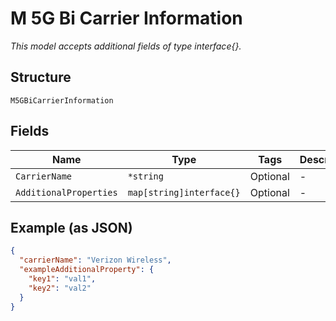 
# M 5G Bi Carrier Information

*This model accepts additional fields of type interface{}.*

## Structure

`M5GBiCarrierInformation`

## Fields

| Name | Type | Tags | Description |
|  --- | --- | --- | --- |
| `CarrierName` | `*string` | Optional | - |
| `AdditionalProperties` | `map[string]interface{}` | Optional | - |

## Example (as JSON)

```json
{
  "carrierName": "Verizon Wireless",
  "exampleAdditionalProperty": {
    "key1": "val1",
    "key2": "val2"
  }
}
```


